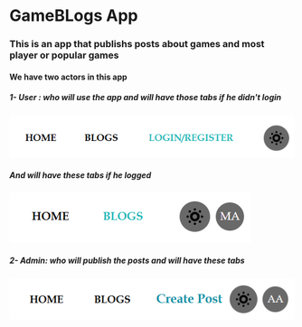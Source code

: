# GameBLogs App

### This is an app that publishs posts about games and most player or popular games


#### We have two actors in this app

##### 1- User : who will use the app and will have those tabs if he didn't login

![1744311709595](image/README/1744311709595.png)


##### And will have these tabs if he logged


![1744311915853](image/README/1744311915853.png)


##### 2- Admin: who will publish the posts and will have these tabs

![1744312008594](image/README/1744312008594.png)





